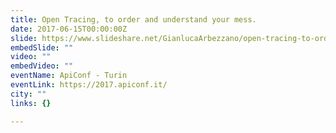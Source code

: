 ```yaml
---
title: Open Tracing, to order and understand your mess.
date: 2017-06-15T00:00:00Z
slide: https://www.slideshare.net/GianlucaArbezzano/open-tracing-to-order-and-understand-your-mess-apiconf-2017
embedSlide: ""
video: ""
embedVideo: ""
eventName: ApiConf - Turin
eventLink: https://2017.apiconf.it/
city: ""
links: {}

---
```

